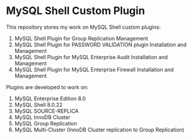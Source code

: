 # MySQL Shell Custom Plugin
This repository stores my work on MySQL Shell custom plugins: </br>
1. MySQL Shell Plugin for Group Replication Management 
2. MySQL Shell Plugin for PASSWORD VALIDATION plugin Installation and Management
3. MySQL Shell Plugin for MySQL Enterprise Audit Installation and Management
4. MySQL Shell Plugin for MySQL Enterprise Firewall Installation and Management

Plugins are developed to work on:
1. MySQL Enterprise Edition 8.0 
2. MySQL Shell 8.0.22
3. MySQL SOURCE-REPLICA
4. MySQL InnoDB Cluster
5. MySQL Group Replication
6. MySQL Multi-Cluster (InnoDB Cluster replication to Group Replication)
